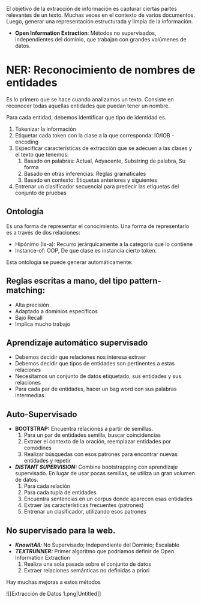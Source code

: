 El objetivo de la extracción de información es capturar ciertas partes relevantes de un texto. Muchas veces en el contexto de varios documentos. Luego, generar una representación estructurada y limpia de la información.

- **Open Information Extraction**: Métodos no supervisados, independientes del dominio, que trabajan con grandes volúmenes de datos.

# NER: Reconocimiento de nombres de entidades

Es lo primero que se hace cuando analizamos un texto. Consiste en reconocer todas aquellas entidades que puedan tener un nombre.

Para cada entidad, debemos identificar que tipo de identidad es.

1. Tokenizar la información
2. Etiquetar cada token con la clase a la que corresponda: IO/IOB - encoding
3. Especificar características de extracción que se adecuen a las clases y el texto que tenemos:
    1. Basado en palabras: Actual, Adyacente, Substring de palabra, Su forma
    2. Basado en otras inferencias: Reglas gramaticales
    3. Basado en contexto: Etiquetas anteriores y siguientes
4. Entrenar un clasificador secuencial para predecir las etiquetas del conjunto de pruebas

## Ontología

Es una forma de representar el conocimiento. Una forma de representarlo es a través de dos relaciones:

- Hipónimo (Is-a): Recurro jerárquicamente a la categoría que lo contiene
- Instance-of: OOP, De que clase es instancia cierto token.

Esta ontología se puede generar automáticamente:

## Reglas escritas a mano, del tipo pattern-matching:

- Alta precisión
- Adaptado a dominios específicos
- Bajo Recall
- Implica mucho trabajo

## Aprendizaje automático supervisado

- Debemos decidir que relaciones nos interesa extraer
- Debemos decidir que tipos de entidades son pertinentes a estas relaciones
- Necesitamos un conjunto de datos etiquetado, sus entidades y sus relaciones
- Para cada par de entidades, hacer un bag word con sus palabras intermedias.

## Auto-Supervisado

- **BOOTSTRAP:** Encuentra relaciones a partir de semillas.
    1. Para un par de entidades semilla, buscar coincidencias
    2. Extraer el contexto de la oración, reemplazar entidades por comodines
    3. Realizar búsquedas con esos patrones para encontrar nuevas entidades y repetir
- ***DISTANT SUPERVISION:*** Combina bootstrapping con aprendizaje supervisado. En lugar de usar pocas semillas, se utiliza un gran volumen de datos.
    1. Para cada relación
    2. Para cada tupla de entidades
    3. Encuentra sentencias en un corpus donde aparecen esas entidades
    4. Extraer las características frecuentes (patrones)
    5. Entrenar un clasificador, utilizando esos patrones

## No supervisado para la web.

- ***KnowItAll:*** No Supervisado; Independiente del Dominio; Escalable
- ***TEXTRUNNER:*** Primer algoritmo que podríamos definir de Open Information Extraction
    1. Realiza una sola pasada sobre el conjunto de datos
    2. Extraer relaciones semánticas no definidas a priori

Hay muchas mejoras a estos métodos

![[Extracción de Datos 1.png|Untitled]]
